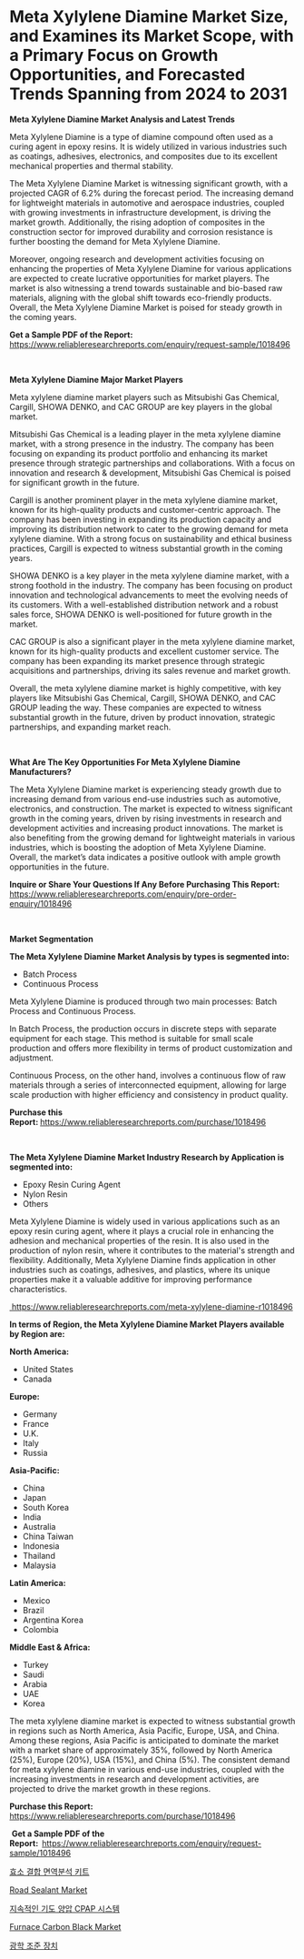 <p><h1>Meta Xylylene Diamine Market Size, and Examines its Market Scope, with a Primary Focus on Growth Opportunities, and Forecasted Trends Spanning from 2024 to 2031</h1></p><p><strong>Meta Xylylene Diamine Market Analysis and Latest Trends</strong></p>
<p><p>Meta Xylylene Diamine is a type of diamine compound often used as a curing agent in epoxy resins. It is widely utilized in various industries such as coatings, adhesives, electronics, and composites due to its excellent mechanical properties and thermal stability.</p><p>The Meta Xylylene Diamine Market is witnessing significant growth, with a projected CAGR of 6.2% during the forecast period. The increasing demand for lightweight materials in automotive and aerospace industries, coupled with growing investments in infrastructure development, is driving the market growth. Additionally, the rising adoption of composites in the construction sector for improved durability and corrosion resistance is further boosting the demand for Meta Xylylene Diamine.</p><p>Moreover, ongoing research and development activities focusing on enhancing the properties of Meta Xylylene Diamine for various applications are expected to create lucrative opportunities for market players. The market is also witnessing a trend towards sustainable and bio-based raw materials, aligning with the global shift towards eco-friendly products. Overall, the Meta Xylylene Diamine Market is poised for steady growth in the coming years.</p></p>
<p><strong>Get a Sample PDF of the Report:&nbsp;</strong> <a href="https://www.reliableresearchreports.com/enquiry/request-sample/1018496">https://www.reliableresearchreports.com/enquiry/request-sample/1018496</a></p>
<p>&nbsp;</p>
<p><strong>Meta Xylylene Diamine Major Market Players</strong></p>
<p><p>Meta xylylene diamine market players such as Mitsubishi Gas Chemical, Cargill, SHOWA DENKO, and CAC GROUP are key players in the global market. </p><p>Mitsubishi Gas Chemical is a leading player in the meta xylylene diamine market, with a strong presence in the industry. The company has been focusing on expanding its product portfolio and enhancing its market presence through strategic partnerships and collaborations. With a focus on innovation and research & development, Mitsubishi Gas Chemical is poised for significant growth in the future.</p><p>Cargill is another prominent player in the meta xylylene diamine market, known for its high-quality products and customer-centric approach. The company has been investing in expanding its production capacity and improving its distribution network to cater to the growing demand for meta xylylene diamine. With a strong focus on sustainability and ethical business practices, Cargill is expected to witness substantial growth in the coming years.</p><p>SHOWA DENKO is a key player in the meta xylylene diamine market, with a strong foothold in the industry. The company has been focusing on product innovation and technological advancements to meet the evolving needs of its customers. With a well-established distribution network and a robust sales force, SHOWA DENKO is well-positioned for future growth in the market.</p><p>CAC GROUP is also a significant player in the meta xylylene diamine market, known for its high-quality products and excellent customer service. The company has been expanding its market presence through strategic acquisitions and partnerships, driving its sales revenue and market growth.</p><p>Overall, the meta xylylene diamine market is highly competitive, with key players like Mitsubishi Gas Chemical, Cargill, SHOWA DENKO, and CAC GROUP leading the way. These companies are expected to witness substantial growth in the future, driven by product innovation, strategic partnerships, and expanding market reach.</p></p>
<p>&nbsp;</p>
<p><strong>What Are The Key Opportunities For Meta Xylylene Diamine Manufacturers?</strong></p>
<p><p>The Meta Xylylene Diamine market is experiencing steady growth due to increasing demand from various end-use industries such as automotive, electronics, and construction. The market is expected to witness significant growth in the coming years, driven by rising investments in research and development activities and increasing product innovations. The market is also benefiting from the growing demand for lightweight materials in various industries, which is boosting the adoption of Meta Xylylene Diamine. Overall, the market’s data indicates a positive outlook with ample growth opportunities in the future.</p></p>
<p><strong>Inquire or Share Your Questions If Any Before Purchasing This Report:</strong> <a href="https://www.reliableresearchreports.com/enquiry/pre-order-enquiry/1018496">https://www.reliableresearchreports.com/enquiry/pre-order-enquiry/1018496</a></p>
<p>&nbsp;</p>
<p><strong>Market Segmentation</strong></p>
<p><strong>The Meta Xylylene Diamine Market Analysis by types is segmented into:</strong></p>
<p><ul><li>Batch Process</li><li>Continuous Process</li></ul></p>
<p><p>Meta Xylylene Diamine is produced through two main processes: Batch Process and Continuous Process. </p><p>In Batch Process, the production occurs in discrete steps with separate equipment for each stage. This method is suitable for small scale production and offers more flexibility in terms of product customization and adjustment.</p><p>Continuous Process, on the other hand, involves a continuous flow of raw materials through a series of interconnected equipment, allowing for large scale production with higher efficiency and consistency in product quality.</p></p>
<p><strong>Purchase this Report:&nbsp;</strong><a href="https://www.reliableresearchreports.com/purchase/1018496">https://www.reliableresearchreports.com/purchase/1018496</a></p>
<p>&nbsp;</p>
<p><strong>The Meta Xylylene Diamine Market Industry Research by Application is segmented into:</strong></p>
<p><ul><li>Epoxy Resin Curing Agent</li><li>Nylon Resin</li><li>Others</li></ul></p>
<p><p>Meta Xylylene Diamine is widely used in various applications such as an epoxy resin curing agent, where it plays a crucial role in enhancing the adhesion and mechanical properties of the resin. It is also used in the production of nylon resin, where it contributes to the material's strength and flexibility. Additionally, Meta Xylylene Diamine finds application in other industries such as coatings, adhesives, and plastics, where its unique properties make it a valuable additive for improving performance characteristics.</p></p>
<p><a href="https://www.reliableresearchreports.com/meta-xylylene-diamine-r1018496">&nbsp;https://www.reliableresearchreports.com/meta-xylylene-diamine-r1018496</a></p>
<p><strong>In terms of Region, the Meta Xylylene Diamine Market Players available by Region are:</strong></p>
<p>
    <p> <strong> North America: </strong>
        <ul>
            <li>United States</li>
            <li>Canada</li>
        </ul>
        </p> 
    <p> <strong> Europe: </strong>
        <ul>
            <li>Germany</li>
            <li>France</li>
            <li>U.K.</li>
            <li>Italy</li>
            <li>Russia</li>
        </ul>
        </p> 
    <p> <strong> Asia-Pacific: </strong>
        <ul>
            <li>China</li>
            <li>Japan</li>
            <li>South Korea</li>
            <li>India</li>
            <li>Australia</li>
            <li>China Taiwan</li>
            <li>Indonesia</li>
            <li>Thailand</li>
            <li>Malaysia</li>
        </ul>
        </p> 
    <p> <strong> Latin America: </strong>
        <ul>
            <li>Mexico</li>
            <li>Brazil</li>
            <li>Argentina Korea</li>
            <li>Colombia</li>
        </ul>
        </p> 
    <p> <strong> Middle East & Africa: </strong>
        <ul>
            <li>Turkey</li>
            <li>Saudi</li>
            <li>Arabia</li>
            <li>UAE</li>
            <li>Korea</li>
        </ul>
    </p>
    </p>
<p><p>The meta xylylene diamine market is expected to witness substantial growth in regions such as North America, Asia Pacific, Europe, USA, and China. Among these regions, Asia Pacific is anticipated to dominate the market with a market share of approximately 35%, followed by North America (25%), Europe (20%), USA (15%), and China (5%). The consistent demand for meta xylylene diamine in various end-use industries, coupled with the increasing investments in research and development activities, are projected to drive the market growth in these regions.</p></p>
<p><strong>Purchase this Report: </strong><a href="https://www.reliableresearchreports.com/purchase/1018496">https://www.reliableresearchreports.com/purchase/1018496</a></p>
<p>&nbsp;<strong>Get a Sample PDF of the Report:&nbsp;&nbsp;</strong><a href="https://www.reliableresearchreports.com/enquiry/request-sample/1018496">https://www.reliableresearchreports.com/enquiry/request-sample/1018496</a></p>
<p><strong></strong></p>
<p><p><a href="https://medium.com/@emmettsaynford43546/2024%EB%85%84%EB%B6%80%ED%84%B0-2031%EB%85%84%EA%B9%8C%EC%A7%80-%ED%9A%A8%EC%86%8C-%EC%97%B0%EA%B2%B0-%EB%A9%B4%EC%97%AD%EB%B6%84%EC%84%9D-%ED%82%A4%ED%8A%B8-%EC%8B%9C%EC%9E%A5-%EC%84%B1%EC%9E%A5-%EC%A0%84%EB%A7%9D-%EB%B0%8F-cagr%EB%A1%9C-%EC%B6%94%EC%A0%95%EB%90%98%EB%8A%94-%EC%8B%9C%EC%9E%A5-%EB%8F%99%ED%96%A5-%EB%B6%84%EC%84%9D%EC%9D%98-%EC%9D%91%EC%9A%A9-%EC%A7%80%EC%97%AD-%EC%A0%84%EB%A7%9D-%EB%B0%8F-%EC%88%98%EC%9D%B5-%EB%B6%84%EC%84%9D-8e1f72d8a5b5">효소 결합 면역분석 키트</a></p><p><a href="https://github.com/Angelnienowdseej3e45z3p8c/Market-Research-Report-List-3/blob/main/road-sealant-market.md">Road Sealant Market</a></p><p><a href="https://medium.com/@rickymetzdvm/cpap-%EC%8B%9C%EC%8A%A4%ED%85%9C-%EC%8B%9C%EC%9E%A5%EC%9D%98-%EC%A7%80%EC%86%8D%EC%A0%81%EC%9D%B8-%EC%96%91%ED%98%B8%ED%95%9C-%EC%84%B1%EC%9E%A5%EC%9D%84-%EC%9C%84%ED%95%9C-%EA%B8%B0%ED%9A%8C%EC%99%80-%EB%8F%84%EC%A0%84-%EB%AF%B8%EB%9E%98-%EC%84%B1%EC%9E%A5%EC%9D%84-%EC%9C%84%ED%95%9C-%EA%B8%B0%ED%9A%8C%EC%99%80%EB%8F%84%EC%A0%84-2024-2031-67b3606ad7d7">지속적인 기도 양압 CPAP 시스템</a></p><p><a href="https://github.com/angeliabkratze/Market-Research-Report-List-1/blob/main/furnace-carbon-black-market.md">Furnace Carbon Black Market</a></p><p><a href="https://github.com/berlianaparadilla48/Market-Research-Report-List-1/blob/main/2051599119019.md">광학 조준 장치</a></p></p>